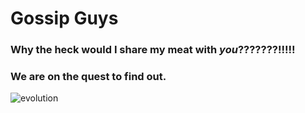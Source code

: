# Gossip Guys
### Why the heck would I share my meat with *you*???????!!!!!
### We are on the quest to find out.
![evolution](https://user-images.githubusercontent.com/88055983/161341178-0a1baa48-91ff-405a-a544-5730e6c89cdb.jpeg)
